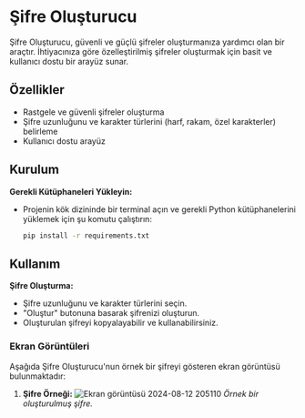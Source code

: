 # Şifre Oluşturucu

Şifre Oluşturucu, güvenli ve güçlü şifreler oluşturmanıza yardımcı olan bir araçtır. İhtiyacınıza göre özelleştirilmiş şifreler oluşturmak için basit ve kullanıcı dostu bir arayüz sunar.

## Özellikler

- Rastgele ve güvenli şifreler oluşturma
- Şifre uzunluğunu ve karakter türlerini (harf, rakam, özel karakterler) belirleme
- Kullanıcı dostu arayüz

## Kurulum

 **Gerekli Kütüphaneleri Yükleyin:**
   - Projenin kök dizininde bir terminal açın ve gerekli Python kütüphanelerini yüklemek için şu komutu çalıştırın:
     ```bash
     pip install -r requirements.txt
     ```

## Kullanım

 **Şifre Oluşturma:**
   - Şifre uzunluğunu ve karakter türlerini seçin.
   - "Oluştur" butonuna basarak şifrenizi oluşturun.
   - Oluşturulan şifreyi kopyalayabilir ve kullanabilirsiniz.

### Ekran Görüntüleri

Aşağıda Şifre Oluşturucu'nun örnek bir şifreyi gösteren ekran görüntüsü bulunmaktadır:

1. **Şifre Örneği:**
   ![Ekran görüntüsü 2024-08-12 205110](https://github.com/user-attachments/assets/802a1467-4f9e-40a8-acfc-c1739d10d01c)
   *Örnek bir oluşturulmuş şifre.*
